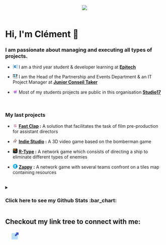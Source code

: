 <div align="center">
<a href="https://github.com/Clement-Fernandes" target="_blank"><img src="https://camo.githubusercontent.com/31a2f49c2960bd98e115c536f78f1781d631d2097cbbd73cb006be1aa526246b/68747470733a2f2f692e696d6775722e636f6d2f4136625747466c2e676966" width=""></a>
</div>

<br>

# Hi, I'm Clément :speech_balloon:

### I am passionate about managing and executing all types of projects.

- <p><img src=".assets/epitech-icon.png" width="15"> I am a third year student & developer learning at <b><a href="https://www.epitech.eu">Epitech</a></b> <a href="https://www.epitech.eu" target="_blank"></a> </p>

- <p><img src=".assets/taker-icon.png" width="15"> I am the Head of the Partnership and Events Department & an IT Project Manager at <b><a href="https://taker.epitech.eu/">Junior Conseil Taker</a></b> <a href="https://taker.epitech.eu" target="_blank"></a> </p>

- <p><img src=".assets/studio17-icon.png" width="15"> Most of my students projects are public in this organisation <b><a href="https://github.com/Studio-17">Studio17</a></b> <a href="https://github.com/Studio-17" target="_blank"></a> </p>

<br>

### My last projects

- <p><img src=".assets/fastclap.png" width="15"> <b><a href="https://github.com/FastClap">Fast Clap</a> :</b> A solution that facilitates the task of film pre-production for assistant directors</p>

- <p><img src=".assets/bomberman.png" width="15"> <b><a href="https://github.com/Studio-17/Indie-Studio">Indie Studio</a> :</b> A 3D video game based on the bomberman game</p>

- <p><img src=".assets/rtype-logo.png" width="15"> <b><a href="https://github.com/Studio-17/R-Type">R-Type</a> :</b> A network game which consists of directing a ship to eliminate different types of enemies</p>
- <p><img src=".assets/letter-z.png" width="15"> <b><a href="https://github.com/Studio-17/Zappy">Zappy</a> :</b> A network game with several teams confront on a tiles map containing resources</p>

<br>

<details>
  <summary><h3><b>Click here to see my Github Stats :bar_chart:</b></h3></summary>
  <div align="center">
    <img src="https://github-readme-streak-stats.herokuapp.com/?user=Clement-Fernandes&theme=dark&layout=compact&count_private=true" width="50%"/>
  </div>
</details>

## Checkout my link tree to connect with me:

&nbsp; &nbsp;
<a href="https://clement-fernandes.github.io/linktree/" target="_blank"><img src=".assets/external-link.svg" width="30px" alt="linktree"></a>
